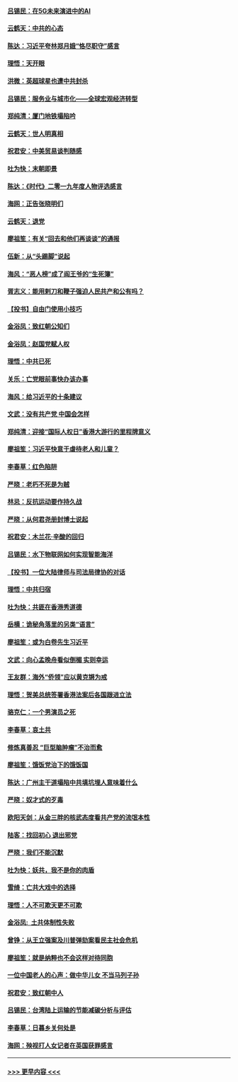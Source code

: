 #### [吕锡民：在5G未来演进中的AI](../pages/nsc993/n11730010.md?t=12182022) 
#### [云鹤天：中共的心态](../pages/nsc993/n11729906.md?t=12182022) 
#### [陈达：习近平夸林郑月娥“恪尽职守”感言](../pages/nsc993/n11729881.md?t=12182022) 
#### [理悟：天开眼](../pages/nsc993/n11729699.md?t=12182022) 
#### [洪微：英超球星也遭中共封杀](../pages/nsc993/n11727243.md?t=12182022) 
#### [吕锡民：服务业与城市化——全球宏观经济转型](../pages/nsc993/n11725845.md?t=12182022) 
#### [郑纯清：厦门地铁塌陷吟](../pages/nsc993/n11725813.md?t=12182022) 
#### [云鹤天：世人明真相](../pages/nsc993/n11725621.md?t=12182022) 
#### [祝君安：中美贸易谈判随感](../pages/nsc993/n11725609.md?t=12182022) 
#### [吐为快：末朝即景](../pages/nsc993/n11723365.md?t=12182022) 
#### [陈达：《时代》二零一九年度人物评选感言](../pages/nsc993/n11723337.md?t=12182022) 
#### [海网：正告张晓明们](../pages/nsc993/n11723228.md?t=12182022) 
#### [云鹤天：退党](../pages/nsc993/n11723056.md?t=12182022) 
#### [廖祖笙：有关“回去和他们再谈谈”的通报](../pages/nsc993/n11722442.md?t=12182022) 
#### [伍新：从“头踢脚”说起](../pages/nsc993/n11722429.md?t=12182022) 
#### [海风：“恶人榜”成了阎王爷的“生死簿”](../pages/nsc993/n11722272.md?t=12182022) 
#### [胥志义：能用剌刀和鞭子强迫人民共产和公有吗？](../pages/nsc993/n11720569.md?t=12182022) 
#### [【投书】自由门使用小技巧](../pages/nsc993/n11720180.md?t=12182022) 
#### [金浴凤：致红朝公知们](../pages/nsc993/n11720563.md?t=12182022) 
#### [金浴凤：赵国党赋人权](../pages/nsc993/n11720533.md?t=12182022) 
#### [理悟：中共已死](../pages/nsc993/n11720233.md?t=12182022) 
#### [关乐：亡党眼前事快办该办事](../pages/nsc993/n11719160.md?t=12182022) 
#### [海风：给习近平的十条建议](../pages/nsc993/n11717616.md?t=12182022) 
#### [文武：没有共产党 中国会怎样](../pages/nsc993/n11717584.md?t=12182022) 
#### [郑纯清：迎接“国际人权日”香港大游行的里程牌意义](../pages/nsc993/n11717417.md?t=12182022) 
#### [廖祖笙：习近平快意于虐待老人和儿童？](../pages/nsc993/n11715313.md?t=12182022) 
#### [李春草：红色陷阱](../pages/nsc993/n11715029.md?t=12182022) 
#### [严晓：老朽不死是为贼](../pages/nsc993/n11712910.md?t=12182022) 
#### [林忌：反抗运动要作持久战](../pages/nsc993/n11712623.md?t=12182022) 
#### [严晓：从何君尧册封博士说起](../pages/nsc993/n11712465.md?t=12182022) 
#### [祝君安：木兰花·辛酸的回归](../pages/nsc993/n11712381.md?t=12182022) 
#### [吕锡民：水下物联网如何实现智能海洋](../pages/nsc993/n11711158.md?t=12182022) 
#### [【投书】一位大陆律师与司法局律协的对话](../pages/nsc993/n11709675.md?t=12182022) 
#### [理悟：中共归宿](../pages/nsc993/n11710059.md?t=12182022) 
#### [吐为快：共匪在香港秀道德](../pages/nsc993/n11709979.md?t=12182022) 
#### [岳横：诡秘角落里的另类“语言”](../pages/nsc993/n11709792.md?t=12182022) 
#### [廖祖笙：或为白卷先生习近平](../pages/nsc993/n11708330.md?t=12182022) 
#### [文武：向心孟晚舟看似倒楣 实则幸运](../pages/nsc993/n11708236.md?t=12182022) 
#### [王友群：海外“侨领”应以黄克锵为戒](../pages/nsc993/n11706176.md?t=12182022) 
#### [理悟：贺美总统签署香港法案后各国跟进立法](../pages/nsc993/n11706853.md?t=12182022) 
#### [骆克仁：一个男演员之死](../pages/nsc993/n11706677.md?t=12182022) 
#### [李春草：哀土共](../pages/nsc993/n11706255.md?t=12182022) 
#### [修炼真善忍 “巨型脑肿瘤”不治而愈](../pages/nsc993/n11705340.md?t=12182022) 
#### [廖祖笙：饿饭党治下的饿饭国](../pages/nsc993/n11705085.md?t=12182022) 
#### [陈达：广州主干道塌陷中共填坑埋人意味着什么](../pages/nsc993/n11705046.md?t=12182022) 
#### [严晓：奴才式的歹毒](../pages/nsc993/n11704826.md?t=12182022) 
#### [欧阳天剑：从金三胖的核武态度看共产党的流氓本性](../pages/nsc993/n11702238.md?t=12182022) 
#### [陆客：找回初心 退出邪党](../pages/nsc993/n11702213.md?t=12182022) 
#### [严晓：我们不能沉默](../pages/nsc993/n11702110.md?t=12182022) 
#### [吐为快：妖共，我不是你的肉盾](../pages/nsc993/n11701366.md?t=12182022) 
#### [雪绮：亡共大戏中的选择](../pages/nsc993/n11699922.md?t=12182022) 
#### [理悟：人不可欺天更不可欺](../pages/nsc993/n11699657.md?t=12182022) 
#### [金浴凤:  土共体制性失败](../pages/nsc993/n11699361.md?t=12182022) 
#### [曾铮：从王立强案及川普弹劾案看民主社会危机](../pages/nsc993/n11699318.md?t=12182022) 
#### [廖祖笙：就是纳粹也不会这样对待同胞](../pages/nsc993/n11697658.md?t=12182022) 
#### [一位中国老人的心声：做中华儿女 不当马列子孙](../pages/nsc993/n11697525.md?t=12182022) 
#### [祝君安：致红朝中人](../pages/nsc993/n11697518.md?t=12182022) 
#### [吕锡民：台湾陆上运输的节能减碳分析与评估](../pages/nsc993/n11694983.md?t=12182022) 
#### [李春草：日暮乡关何处是](../pages/nsc993/n11694805.md?t=12182022) 
#### [海网：殃视打人女记者在英国获罪感言](../pages/nsc993/n11693832.md?t=12182022) 

----
#### [ >>> 更早内容 <<< ](../indexes/nsc993-earlier.md)

